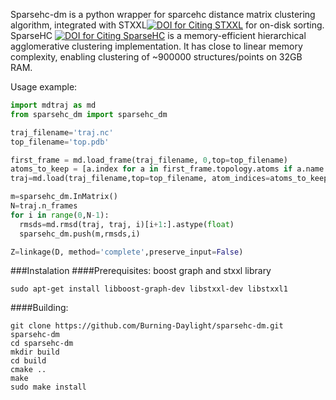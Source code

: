 Sparsehc-dm is a python wrapper for sparcehc distance matrix clustering algorithm, integrated with STXXL[![DOI for Citing STXXL](https://img.shields.io/badge/DOI-10.1002%2Fspe.v38%3A6-blue.svg)](http://dx.doi.org/10.1002/spe.v38:6) for on-disk sorting. SparseHC [![DOI for Citing SparseHC](https://img.shields.io/badge/DOI-10.1016%2Fj.procs.2014.05.001-blue.svg)](http://dx.doi.org/10.1016/j.procs.2014.05.001) is a memory-efficient hierarchical agglomerative clustering implementation. It has close to linear memory complexity, enabling clustering of ~900000 structures/points on 32GB RAM.

Usage example:
```python
import mdtraj as md
from sparsehc_dm import sparsehc_dm

traj_filename='traj.nc'
top_filename='top.pdb'

first_frame = md.load_frame(traj_filename, 0,top=top_filename)
atoms_to_keep = [a.index for a in first_frame.topology.atoms if a.name == 'CA']
traj=md.load(traj_filename,top=top_filename, atom_indices=atoms_to_keep)

m=sparsehc_dm.InMatrix()
N=traj.n_frames
for i in range(0,N-1):
  rmsds=md.rmsd(traj, traj, i)[i+1:].astype(float)
  sparsehc_dm.push(m,rmsds,i)

Z=linkage(D, method='complete',preserve_input=False)
```
###Instalation
####Prerequisites: boost graph and stxxl library
```
sudo apt-get install libboost-graph-dev libstxxl-dev libstxxl1
```
####Building:
```
git clone https://github.com/Burning-Daylight/sparsehc-dm.git sparsehc-dm
cd sparsehc-dm
mkdir build
cd build
cmake ..
make
sudo make install
```
